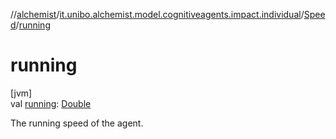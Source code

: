 //[alchemist](../../../index.md)/[it.unibo.alchemist.model.cognitiveagents.impact.individual](../index.md)/[Speed](index.md)/[running](running.md)

# running

[jvm]\
val [running](running.md): [Double](https://kotlinlang.org/api/latest/jvm/stdlib/kotlin/-double/index.html)

The running speed of the agent.
